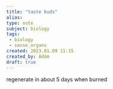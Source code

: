 ```yaml
---
title: "taste buds"
alias: 
type: note
subject: biology
tags:
 - biology
 - sense_organs
created: 2023.01.09 11:15
created_by: Ádám
draft: true
---
```

regenerate in about 5 days when burned